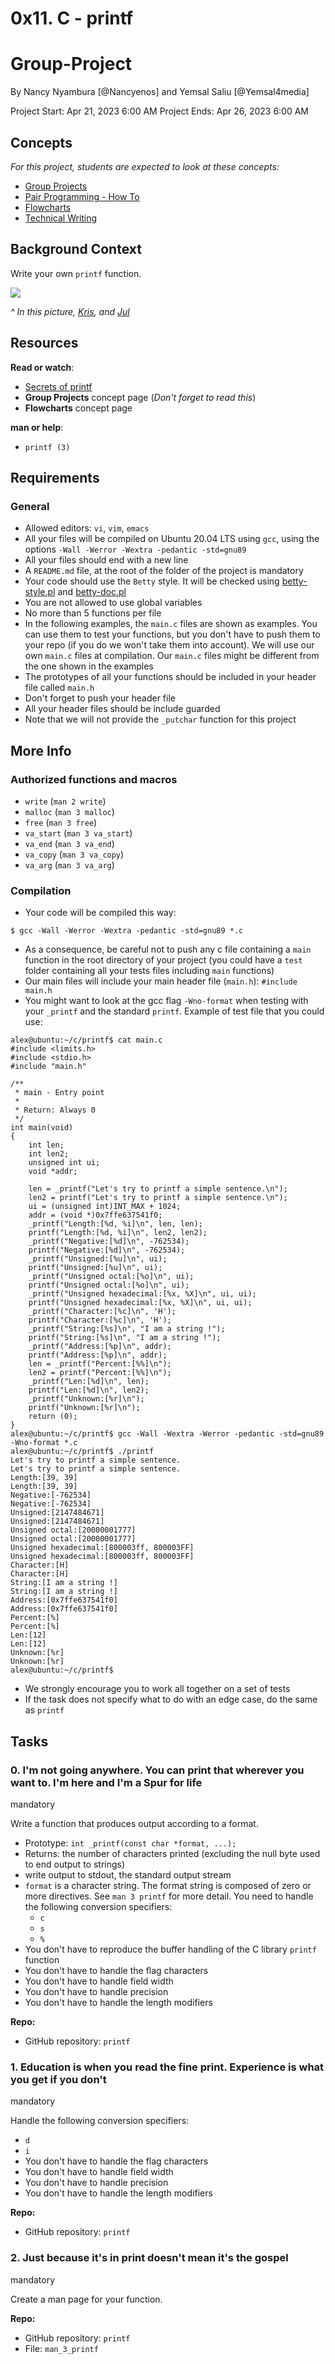 0x11. C - printf
================

Group-Project
=============
By Nancy Nyambura [@Nancyenos] and Yemsal Saliu [@Yemsal4media]

Project Start: Apr 21, 2023 6:00 AM
Project Ends: Apr 26, 2023 6:00 AM


Concepts
--------

*For this project, students are expected to look at these concepts:*

-   [Group Projects](https://alx-intranet.hbtn.io/concepts/111)
-   [Pair Programming - How To](https://alx-intranet.hbtn.io/concepts/121)
-   [Flowcharts](https://alx-intranet.hbtn.io/concepts/130)
-   [Technical Writing](https://alx-intranet.hbtn.io/concepts/225)

Background Context
------------------

Write your own `printf` function.

![](https://s3.amazonaws.com/intranet-projects-files/holbertonschool-low_level_programming/228/printf.png)

*^ In this picture, [Kris](https://alx-intranet.hbtn.io/rltoken/pSPZEmqi5O8ZoeLM5-65WA "Kris"), and [Jul](https://alx-intranet.hbtn.io/rltoken/X_vDffLlUpbtqnubfnQx8Q "Jul")*

Resources
---------

**Read or watch**:

-   [Secrets of printf](https://alx-intranet.hbtn.io/rltoken/gxdsTXxWMklkBTgY197HYQ "Secrets of printf")
-   **Group Projects** concept page (*Don't forget to read this*)
-   **Flowcharts** concept page

**man or help**:

-   `printf (3)`

Requirements
------------

### General

-   Allowed editors: `vi`, `vim`, `emacs`
-   All your files will be compiled on Ubuntu 20.04 LTS using `gcc`, using the options `-Wall -Werror -Wextra -pedantic -std=gnu89`
-   All your files should end with a new line
-   A `README.md` file, at the root of the folder of the project is mandatory
-   Your code should use the `Betty` style. It will be checked using [betty-style.pl](https://github.com/holbertonschool/Betty/blob/master/betty-style.pl "betty-style.pl") and [betty-doc.pl](https://github.com/holbertonschool/Betty/blob/master/betty-doc.pl "betty-doc.pl")
-   You are not allowed to use global variables
-   No more than 5 functions per file
-   In the following examples, the `main.c` files are shown as examples. You can use them to test your functions, but you don't have to push them to your repo (if you do we won't take them into account). We will use our own `main.c` files at compilation. Our `main.c` files might be different from the one shown in the examples
-   The prototypes of all your functions should be included in your header file called `main.h`
-   Don't forget to push your header file
-   All your header files should be include guarded
-   Note that we will not provide the `_putchar` function for this project


More Info
---------

### Authorized functions and macros

-   `write` (`man 2 write`)
-   `malloc` (`man 3 malloc`)
-   `free` (`man 3 free`)
-   `va_start` (`man 3 va_start`)
-   `va_end` (`man 3 va_end`)
-   `va_copy` (`man 3 va_copy`)
-   `va_arg` (`man 3 va_arg`)

### Compilation

-   Your code will be compiled this way:

```
$ gcc -Wall -Werror -Wextra -pedantic -std=gnu89 *.c

```

-   As a consequence, be careful not to push any c file containing a `main` function in the root directory of your project (you could have a `test` folder containing all your tests files including `main` functions)
-   Our main files will include your main header file (`main.h`): `#include main.h`
-   You might want to look at the gcc flag `-Wno-format` when testing with your `_printf` and the standard `printf`. Example of test file that you could use:

```
alex@ubuntu:~/c/printf$ cat main.c
#include <limits.h>
#include <stdio.h>
#include "main.h"

/**
 * main - Entry point
 *
 * Return: Always 0
 */
int main(void)
{
    int len;
    int len2;
    unsigned int ui;
    void *addr;

    len = _printf("Let's try to printf a simple sentence.\n");
    len2 = printf("Let's try to printf a simple sentence.\n");
    ui = (unsigned int)INT_MAX + 1024;
    addr = (void *)0x7ffe637541f0;
    _printf("Length:[%d, %i]\n", len, len);
    printf("Length:[%d, %i]\n", len2, len2);
    _printf("Negative:[%d]\n", -762534);
    printf("Negative:[%d]\n", -762534);
    _printf("Unsigned:[%u]\n", ui);
    printf("Unsigned:[%u]\n", ui);
    _printf("Unsigned octal:[%o]\n", ui);
    printf("Unsigned octal:[%o]\n", ui);
    _printf("Unsigned hexadecimal:[%x, %X]\n", ui, ui);
    printf("Unsigned hexadecimal:[%x, %X]\n", ui, ui);
    _printf("Character:[%c]\n", 'H');
    printf("Character:[%c]\n", 'H');
    _printf("String:[%s]\n", "I am a string !");
    printf("String:[%s]\n", "I am a string !");
    _printf("Address:[%p]\n", addr);
    printf("Address:[%p]\n", addr);
    len = _printf("Percent:[%%]\n");
    len2 = printf("Percent:[%%]\n");
    _printf("Len:[%d]\n", len);
    printf("Len:[%d]\n", len2);
    _printf("Unknown:[%r]\n");
    printf("Unknown:[%r]\n");
    return (0);
}
alex@ubuntu:~/c/printf$ gcc -Wall -Wextra -Werror -pedantic -std=gnu89 -Wno-format *.c
alex@ubuntu:~/c/printf$ ./printf
Let's try to printf a simple sentence.
Let's try to printf a simple sentence.
Length:[39, 39]
Length:[39, 39]
Negative:[-762534]
Negative:[-762534]
Unsigned:[2147484671]
Unsigned:[2147484671]
Unsigned octal:[20000001777]
Unsigned octal:[20000001777]
Unsigned hexadecimal:[800003ff, 800003FF]
Unsigned hexadecimal:[800003ff, 800003FF]
Character:[H]
Character:[H]
String:[I am a string !]
String:[I am a string !]
Address:[0x7ffe637541f0]
Address:[0x7ffe637541f0]
Percent:[%]
Percent:[%]
Len:[12]
Len:[12]
Unknown:[%r]
Unknown:[%r]
alex@ubuntu:~/c/printf$

```

-   We strongly encourage you to work all together on a set of tests
-   If the task does not specify what to do with an edge case, do the same as `printf`

Tasks
-----

### 0\. I'm not going anywhere. You can print that wherever you want to. I'm here and I'm a Spur for life

mandatory

Write a function that produces output according to a format.

-   Prototype: `int _printf(const char *format, ...);`
-   Returns: the number of characters printed (excluding the null byte used to end output to strings)
-   write output to stdout, the standard output stream
-   `format` is a character string. The format string is composed of zero or more directives. See `man 3 printf` for more detail. You need to handle the following conversion specifiers:
    -   `c`
    -   `s`
    -   `%`
-   You don't have to reproduce the buffer handling of the C library `printf` function
-   You don't have to handle the flag characters
-   You don't have to handle field width
-   You don't have to handle precision
-   You don't have to handle the length modifiers

**Repo:**

-   GitHub repository: `printf`

### 1\. Education is when you read the fine print. Experience is what you get if you don't

mandatory

Handle the following conversion specifiers:

-   `d`
-   `i`
-   You don't have to handle the flag characters
-   You don't have to handle field width
-   You don't have to handle precision
-   You don't have to handle the length modifiers

**Repo:**

-   GitHub repository: `printf`

### 2\. Just because it's in print doesn't mean it's the gospel

mandatory

Create a man page for your function.

**Repo:**

-   GitHub repository: `printf`
-   File: `man_3_printf`
